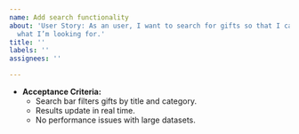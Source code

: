 ```yaml
---
name: Add search functionality
about: 'User Story: As an user, I want to search for gifts so that I can quickly find
  what I’m looking for.'
title: ''
labels: ''
assignees: ''

---
```


- **Acceptance Criteria:**  
  - Search bar filters gifts by title and category.  
  - Results update in real time.  
  - No performance issues with large datasets.

